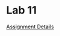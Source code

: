 # Lab 11

[Assignment Details](https://github.com/Mikecamdo/AssemblyLanguage/blob/main/Lab%2011/Lab11_CycleCounter.pdf)
